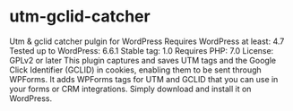 # utm-gclid-catcher
Utm &amp; gclid catcher pulgin for WordPress
Requires WordPress at least: 4.7
Tested up to WordPress: 6.6.1
Stable tag: 1.0
Requires PHP: 7.0
License: GPLv2 or later
This plugin captures and saves UTM tags and the Google Click Identifier (GCLID) in cookies, enabling them to be sent through WPForms. It adds WPForms tags for UTM and GCLID that you can use in your forms or CRM integrations.
Simply download and install it on WordPress.
